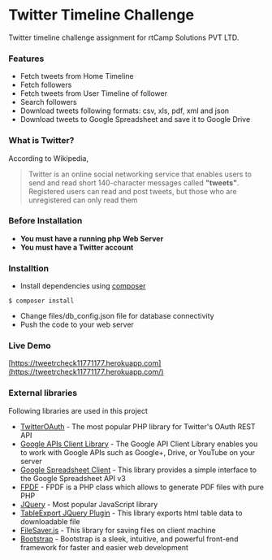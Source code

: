 # Twitter Timeline Challenge

Twitter timeline challenge assignment for rtCamp Solutions PVT LTD.

### Features
  - Fetch tweets from Home Timeline
  - Fetch followers
  - Fetch tweets from User Timeline of follower
  - Search followers
  - Download tweets following formats: csv, xls, pdf, xml and json
  - Download tweets to Google Spreadsheet and save it to Google Drive

### What is Twitter?
According to Wikipedia,
> Twitter is an online social networking service that enables users to send and read short 140-character messages called **"tweets"**. Registered users can read and post tweets, but those who are unregistered can only read them
 
### Before Installation
* **You must have a running php Web Server**
* **You must have a Twitter account**
 
### Installtion

* Install dependencies using [composer](https://getcomposer.org/)
```
$ composer install
```
* Change files/db_config.json file for database connectivity
* Push the code to your web server

### Live Demo
[https://tweetrcheck11771177.herokuapp.com](https://tweetrcheck11771177.herokuapp.com/)

### External libraries
Following libraries are used in this project
* [TwitterOAuth](https://github.com/abraham/twitteroauth) - The most popular PHP library for Twitter's OAuth REST API
* [Google APIs Client Library](https://developers.google.com/api-client-library/php/) - The Google API Client Library enables you to work with Google APIs such as Google+, Drive, or YouTube on your server
* [Google Spreadsheet Client](https://github.com/asimlqt/php-google-spreadsheet-client) - This library provides a simple interface to the Google Spreadsheet API v3
* [FPDF](http://www.fpdf.org/) - FPDF is a PHP class which allows to generate PDF files with pure PHP
* [JQuery](https://jquery.com) - Most popular JavaScript library
* [TableExport JQuery Plugin](https://github.com/kayalshri/tableExport.jquery.plugin) - This library exports html table data to downloadable file
* [FileSaver.js](https://github.com/eligrey/FileSaver.js/) - This library for saving files on client machine
* [Bootstrap](http://getbootstrap.com/) - Bootstrap is a sleek, intuitive, and powerful front-end framework for faster and easier web development